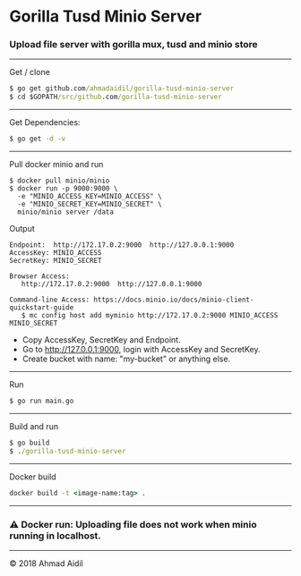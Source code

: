 # Gorilla Tusd Minio Server

### Upload file server with gorilla mux, tusd and minio store
---
Get / clone
```cmd
$ go get github.com/ahmadaidil/gorilla-tusd-minio-server
$ cd $GOPATH/src/github.com/gorilla-tusd-minio-server
```
---
Get Dependencies:
```cmd
$ go get -d -v
```
---
Pull docker minio and run
```
$ docker pull minio/minio
$ docker run -p 9000:9000 \
  -e "MINIO_ACCESS_KEY=MINIO_ACCESS" \
  -e "MINIO_SECRET_KEY=MINIO_SECRET" \
  minio/minio server /data
```
Output
```Output
Endpoint:  http://172.17.0.2:9000  http://127.0.0.1:9000
AccessKey: MINIO_ACCESS 
SecretKey: MINIO_SECRET 

Browser Access:
   http://172.17.0.2:9000  http://127.0.0.1:9000

Command-line Access: https://docs.minio.io/docs/minio-client-quickstart-guide
   $ mc config host add myminio http://172.17.0.2:9000 MINIO_ACCESS MINIO_SECRET
```
* Copy AccessKey, SecretKey and Endpoint.
* Go to http://127.0.0.1:9000, login with AccessKey and SecretKey.
* Create bucket with name: "my-bucket" or anything else.
---
Run
```cmd
$ go run main.go
```
---
Build and run
```cmd
$ go build
$ ./gorilla-tusd-minio-server
```
---
Docker build
```cmd
docker build -t <image-name:tag> .
```
---
### :warning: Docker run: Uploading file does not work when minio running in localhost.
---
&copy; 2018 Ahmad Aidil